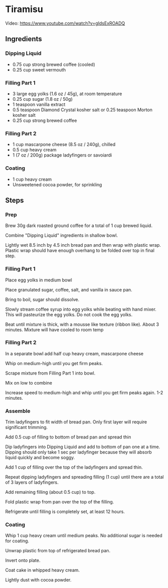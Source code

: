 # Tiramisu

Video: https://www.youtube.com/watch?v=gIdsExROADQ

## Ingredients

### Dipping Liquid

- 0.75 cup strong brewed coffee (cooled)
- 0.25 cup sweet vermouth

### Filling Part 1

- 3 large egg yolks (1.6 oz / 45g), at room temperature
- 0.25 cup sugar (1.8 oz / 50g)
- 1 teaspoon vanilla extract
- 0.5 teaspoon Diamond Crystal kosher salt or 0.25 teaspoon Morton kosher salt
- 0.25 cup strong brewed coffee

### Filling Part 2

- 1 cup mascarpone cheese (8.5 oz / 240g), chilled
- 0.5 cup heavy cream
- 1 (7 oz / 200g) package ladyfingers or savoiardi

### Coating

- 1 cup heavy cream
- Unsweetened cocoa powder, for sprinkling

## Steps

### Prep

Brew 30g dark roasted ground coffee for a total of 1 cup brewed liquid.

Combine "Dipping Liquid" ingredients in shallow bowl.

Lightly wet 8.5 inch by 4.5 inch bread pan and then wrap with plastic wrap. Plastic wrap should have enough overhang to be folded over top in final step.

### Filling Part 1

Place egg yolks in medium bowl

Place granulated sugar, coffee, salt, and vanilla in sauce pan.

Bring to boil, sugar should dissolve.

Slowly stream coffee syrup into egg yolks while beating with hand mixer. This will pasteurize the egg yolks. Do not cook the egg yolks.

Beat until mixture is thick, with a mousse like texture (ribbon like). About 3 minutes. Mixture will have cooled to room temp

### Filling Part 2

In a separate bowl add half cup heavy cream, mascarpone cheese

Whip on medium-high until you get firm peaks.

Scrape mixture from Filling Part 1 into bowl.

Mix on low to combine

Increase speed to medium-high and whip until you get firm peaks again. 1-2 minutes.

### Assemble

Trim ladyfingers to fit width of bread pan. Only first layer will require significant trimming.

Add 0.5 cup of filling to bottom of bread pan and spread thin

Dip ladyfingers into Dipping Liquid and add to bottom of pan one at a time. Dipping should only take 1 sec per ladyfinger because they will absorb liquid quickly and become soggy.

Add 1 cup of filling over the top of the ladyfingers and spread thin.

Repeat dipping ladyfingers and spreading filling (1 cup) until there are a total of 3 layers of ladyfingers.

Add remaining filling (about 0.5 cup) to top.

Fold plastic wrap from pan over the top of the filling.

Refrigerate until filling is completely set, at least 12 hours.

### Coating

Whip 1 cup heavy cream until medium peaks. No additional sugar is needed for coating.

Unwrap plastic from top of refrigerated bread pan.

Invert onto plate.

Coat cake in whipped heavy cream.

Lightly dust with cocoa powder.
